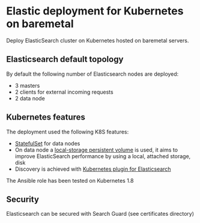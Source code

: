 # Elastic deployment for Kubernetes on baremetal

Deploy ElasticSearch cluster on Kubernetes hosted on baremetal servers.

## Elasticsearch default topology

By default the following number of Elasticsearch nodes are deployed:

* 3 masters
* 2 clients for external incoming requests
* 2 data node

## Kubernetes features

The deployment used the following K8S features:

* [StatefulSet](https://kubernetes.io/docs/concepts/workloads/controllers/statefulset/) for data nodes
* On data node a [local-storage persistent volume](https://kubernetes.io/docs/concepts/storage/volumes/#local) is used, it aims to improve ElasticSearch performance by using a local, attached storage, disk
* Discovery is achieved with [Kubernetes plugin for Elasticsearch](https://github.com/fabric8io/elasticsearch-cloud-kubernetes)

The Ansible role has been tested on Kubernetes 1.8

## Security

Elasticsearch can be secured with Search Guard (see certificates directory)
